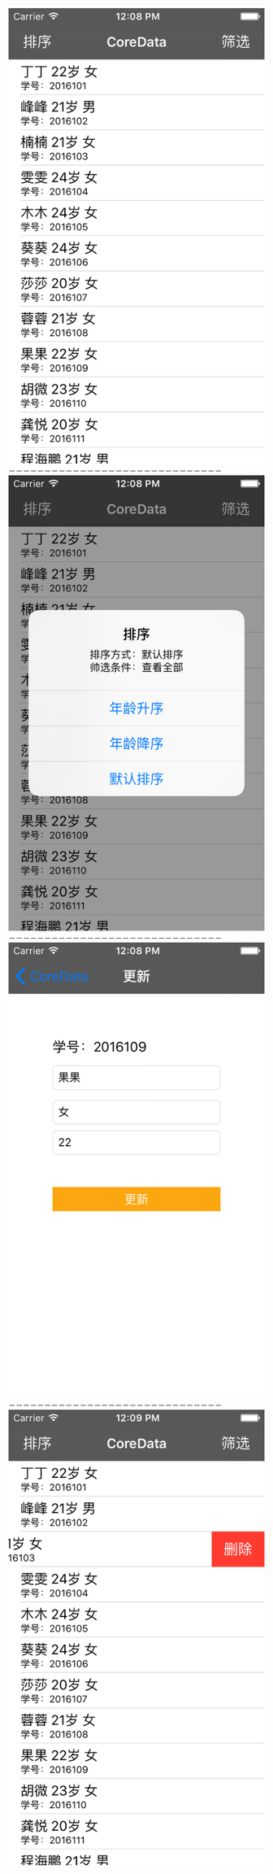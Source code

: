 ![效果图1](https://github.com/Insfgg99x/CoreDataDemo/blob/master/screenshots/1.png)
－－－－－－－－－－－－－－－－－－－－－－－－－－－－－－
![效果图2](https://github.com/Insfgg99x/CoreDataDemo/blob/master/screenshots/2.png)
－－－－－－－－－－－－－－－－－－－－－－－－－－－－－－
![效果图3](https://github.com/Insfgg99x/CoreDataDemo/blob/master/screenshots/3.png)
－－－－－－－－－－－－－－－－－－－－－－－－－－－－－－
![效果图4](https://github.com/Insfgg99x/CoreDataDemo/blob/master/screenshots/4.png)
